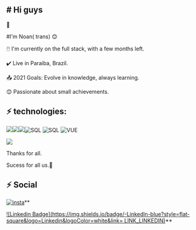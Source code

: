 ## \# Hi guys

:open_hands:



\#I'm Noan( trans) :blush:

 

:computer_mouse: I'm currently on the full stack, with a few months left.

:heavy_check_mark: Live in Paraiba, Brazil.

:outbox_tray: 2021 Goals: Evolve in knowledge, always learning.

:blush: Passionate about small achievements.





## :zap: technologies:

[![](https://img.shields.io/badge/HTML5-E34F26?style=for-the-badge&logo=html5&logoColor=white)]( )![](https://img.shields.io/badge/CSS3-1572B6?style=for-the-badge&logo=css3&logoColor=white)![](https://img.shields.io/badge/JavaScript-F7DF1E?style=for-the-badge&logo=javascript&logoColor=black)![SQL](https://img.shields.io/badge/Microsoft%20SQL%20Sever-CC2927?style=for-the-badge&logo=microsoft%20sql%20server&logoColor=white) ![SQL](https://img.shields.io/badge/Vue.js-35495E?style=for-the-badge&logo=vuedotjs&logoColor=4FC08D) ![VUE](https://img.shields.io/badge/React-20232A?style=for-the-badge&logo=react&logoColor=61DAFB)



![](https://img.shields.io/badge/Java-ED8B00?style=for-the-badge&logo=java&logoColor=white
)



Thanks for all.

Sucess for all us.:rocket:



##  :zap: Social

[![insta](https://img.shields.io/badge/Instagram-E4405F?style=for-the-badge&logo=instagram&logoColor=white)](https://www.instagram.com/noalmd_/)**

[![Linkedin Badge](https://img.shields.io/badge/-LinkedIn-blue?style=flat-square&logo=Linkedin&logoColor=white&link= LINK_LINKEDIN)](https://www.linkedin.com/in/noan-almeida-97447856)**

